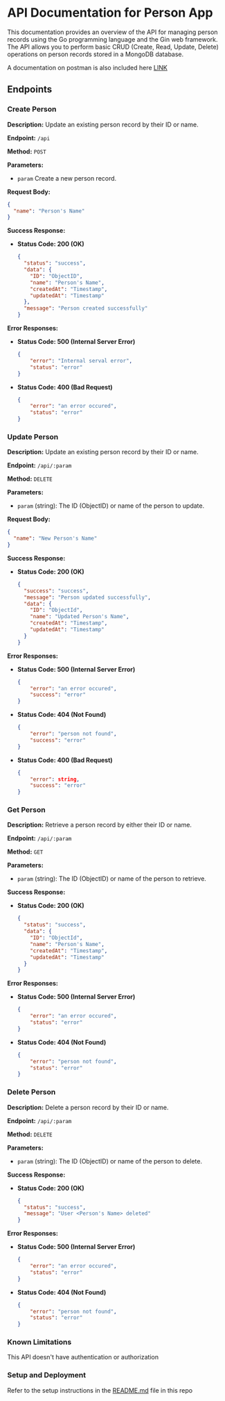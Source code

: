 # API Documentation for Person App

This documentation provides an overview of the API for managing person records using the Go programming language and the Gin web framework. The API allows you to perform basic CRUD (Create, Read, Update, Delete) operations on person records stored in a MongoDB database.

A documentation on postman is also included here [LINK](https://documenter.getpostman.com/view/20087483/2s9YC7RWQg) 

## Endpoints


### Create Person
**Description:** Update an existing person record by their ID or name.

**Endpoint:** `/api`

**Method:** `POST`

**Parameters:**
- `param` Create a new person record.

**Request Body:**
  ```json
  {
    "name": "Person's Name"
  }
  ```
**Success Response:**
  - **Status Code: 200 (OK)**
    ```json
    {
      "status": "success",
      "data": {
        "ID": "ObjectID",
        "name": "Person's Name",
        "createdAt": "Timestamp",
        "updatedAt": "Timestamp"
      },
      "message": "Person created successfully"
    }
    ```
**Error Responses:**
  - **Status Code: 500 (Internal Server Error)**
    ```json
    {
        "error": "Internal serval error",
        "status": "error"
    }
    ```
  - **Status Code: 400 (Bad Request)**
    ```json
    {
        "error": "an error occured",
        "status": "error"
    }
    ```

    

### Update Person
**Description:** Update an existing person record by their ID or name.

**Endpoint:** `/api/:param`

**Method:** `DELETE`

**Parameters:**
- `param` (string): The ID (ObjectID) or name of the person to update.

**Request Body:**
  ```json
  {
    "name": "New Person's Name"
  }
  ```
**Success Response:**
  - **Status Code: 200 (OK)**
    ```json
    {
      "success": "success",
      "message": "Person updated successfully",
      "data": {
        "ID": "ObjectId",
        "name": "Updated Person's Name",
        "createdAt": "Timestamp",
        "updatedAt": "Timestamp"
      }
    }
    ```
**Error Responses:**
  - **Status Code: 500 (Internal Server Error)**
    ```json
    {
        "error": "an error occured",
        "success": "error"
    }
    ```
  - **Status Code: 404 (Not Found)**
    ```json
    {
        "error": "person not found",
        "success": "error"
    }
    ```
  - **Status Code: 400 (Bad Request)**
    ```json
    {
        "error": string,
        "success": "error"
    }
    ```


### Get Person
**Description:** Retrieve a person record by either their ID or name.

**Endpoint:** `/api/:param`

**Method:** `GET`

**Parameters:**
- `param` (string): The ID (ObjectID) or name of the person to retrieve.

**Success Response:**
  - **Status Code: 200 (OK)**
    ```json
    {
      "status": "success",
      "data": {
        "ID": "ObjectId",
        "name": "Person's Name",
        "createdAt": "Timestamp",
        "updatedAt": "Timestamp"
      }
    }
    ```
**Error Responses:**
  - **Status Code: 500 (Internal Server Error)**
    ```json
    {
        "error": "an error occured",
        "status": "error"
    }
    ```
  - **Status Code: 404 (Not Found)**
    ```json
    {
        "error": "person not found",
        "status": "error"
    }
    ```



### Delete Person
**Description:** Delete a person record by their ID or name.

**Endpoint:** `/api/:param`

**Method:** `DELETE`

**Parameters:**
- `param` (string): The ID (ObjectID) or name of the person to delete.

**Success Response:**
  - **Status Code: 200 (OK)**
    ```json
    {
      "status": "success",
      "message": "User <Person's Name> deleted"
    }
    ```
**Error Responses:**
  - **Status Code: 500 (Internal Server Error)**
    ```json
    {
        "error": "an error occured",
        "status": "error"
    }
    ```
  - **Status Code: 404 (Not Found)**
    ```json
    {
        "error": "person not found",
        "status": "error"
    }
    ```

### Known Limitations
This API doesn't have authentication or authorization

### Setup and Deployment
Refer to the setup instructions in the [README.md](https://github.com/Hussein-miracle/hng-go-task-2/edit/master/README.md) file in this repo

